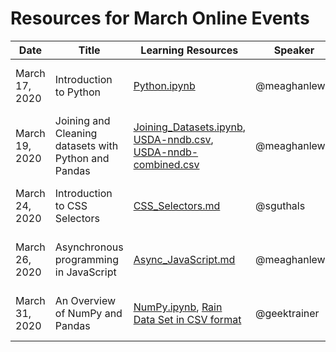 # Resources for March Online Events

| Date | Title | Learning Resources | Speaker | Video | 
|------|-------|--------------------|---------|-------|
| March 17, 2020 | Introduction to Python | [Python.ipynb](/online-event-resources/data-science-and-machine-learning/data-science-basics/Python.ipynb) | @meaghanlewis | [58:10 minute YouTube recording](https://www.youtube.com/watch?v=34mQwmhnC1w) | 
| March 19, 2020 | Joining and Cleaning datasets with Python and Pandas | [Joining_Datasets.ipynb](/online-event-resources/data-science-and-machine-learning/data-science-basics/Joining_Datasets.ipynb), [USDA-nndb.csv](/online-event-resources/data-science-and-machine-learning/data-science-basics/USDA-nndb.csv), [USDA-nndb-combined.csv](/online-event-resources/data-science-and-machine-learning/data-science-basics/USDA-nndb-combined.csv) | @meaghanlewis | [57:53 minute YouTube recording](https://www.youtube.com/watch?v=Dd19zTCPiPw) | 
| March 24, 2020 | Introduction to CSS Selectors | [CSS_Selectors.md](/online-event-resources/web-development/CSS_Selectors.md) | @sguthals | [50:38 minute YouTube recording](https://www.youtube.com/watch?v=VOUh1kgNY-4) |
| March 26, 2020 | Asynchronous programming in JavaScript | [Async_JavaScript.md](/online-event-resources/web-development/Async_JavaScript.md) | @meaghanlewis | [38:48 minute YouTube recoring](https://www.youtube.com/watch?v=X7dAulVuTJQ) |
| March 31, 2020 | An Overview of NumPy and Pandas | [NumPy.ipynb](/online-event-resources/data-science-and-machine-learning/data-science-basics/NumPy.ipynb), [Rain Data Set in CSV format](/online-event-resources/data-science-and-machine-learning/data-science-basics/Observed_Monthly_Rain_Gauge_Accumulations_-_Oct_2002_to_May_2017.csv) | @geektrainer | [65:44 minute YouTube recoring](https://www.youtube.com/watch?v=zXhxPPLUeyA) |
